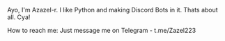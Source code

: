 Ayo, I'm Azazel-r.
I like Python and making Discord Bots in it.
Thats about all.
Cya!

How to reach me:
Just message me on Telegram - t.me/Zazel223
